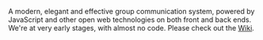 A modern, elegant and effective group communication system, powered by JavaScript and other open web technologies on both front and back ends.
We're at very early stages, with almost no code. Please check out the [Wiki](https://github.com/RonnyO/Talk.js/wiki).